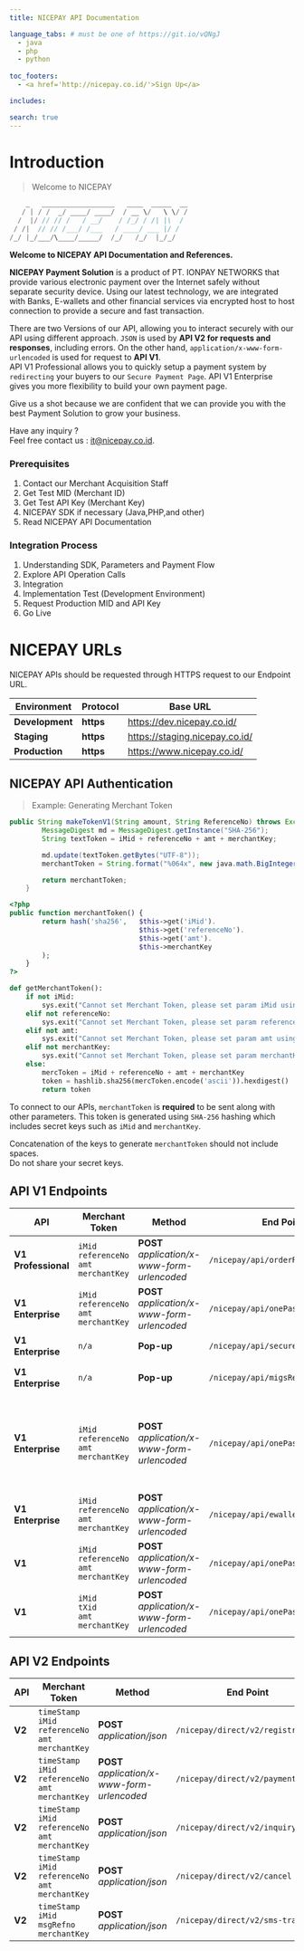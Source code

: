 ```yaml
---
title: NICEPAY API Documentation

language_tabs: # must be one of https://git.io/vQNgJ
  - java
  - php
  - python
  
toc_footers:
  - <a href='http://nicepay.co.id/'>Sign Up</a>

includes:

search: true
---
```

# Introduction

> Welcome to NICEPAY

```java
    _   __________________   ____  _____  __
   / | / /  _/ ____/ ____/  / __ \/   \ \/ /
  /  |/ // // /   / __/    / /_/ / /| |\  / 
 / /|  // // /___/ /___   / ____/ ___ |/ /  
/_/ |_/___/\____/_____/  /_/   /_/  |_/_/   

```

**Welcome to NICEPAY API Documentation and References.**

**NICEPAY Payment Solution** is a product of PT. IONPAY NETWORKS that provide various electronic payment over the Internet safely without separate security device. 
Using our latest technology, we are integrated with Banks, E-wallets and other financial services via encrypted host to host connection to provide a secure and fast transaction.

There are two Versions of our API, allowing you to interact securely with our API using different approach. `JSON` is used by **API V2 for requests and responses**, including errors.
On the other hand, `application/x-www-form-urlencoded` is used for request to **API V1**.<br>
API V1 Professional allows you to quickly setup a payment system by `redirecting` your buyers to our `Secure Payment Page`. 
API V1 Enterprise gives you more flexibility to build your own payment page.

Give us a shot because we are confident that we can provide you with the best Payment Solution to grow your business.

Have any inquiry ?<br>Feel free contact us : [it@nicepay.co.id](mailto:it@nicepay.co.id).

### Prerequisites
<ol type="1">
  <li>Contact our Merchant Acquisition Staff
  <li>Get Test MID (Merchant ID)
  <li>Get Test API Key (Merchant Key)
  <li>NICEPAY SDK if necessary (Java,PHP,and other)
  <li>Read NICEPAY API Documentation
</ol>

### Integration Process
<ol type="1">
  <li>Understanding SDK, Parameters and Payment Flow
  <li>Explore API Operation Calls
  <li>Integration
  <li>Implementation Test (Development Environment)
  <li>Request Production MID and API Key
  <li>Go Live
</ol>

# NICEPAY URLs
NICEPAY APIs should be requested through HTTPS request to our Endpoint URL.

| **Environment** | **Protocol** | Base URL |
| --- | --- | --- |
| **Development** | **https** | https://dev.nicepay.co.id/ |
| **Staging** | **https** | https://staging.nicepay.co.id/ |
| **Production** | **https** | https://www.nicepay.co.id/ |

## NICEPAY API Authentication

> Example: Generating Merchant Token

```java
public String makeTokenV1(String amount, String ReferenceNo) throws Exception {
		MessageDigest md = MessageDigest.getInstance("SHA-256");
		String textToken = iMid + referenceNo + amt + merchantKey;

		md.update(textToken.getBytes("UTF-8"));
		merchantToken = String.format("%064x", new java.math.BigInteger(1, md.digest()));

		return merchantToken;
	}
```

```php
<?php
public function merchantToken() {
        return hash('sha256',   $this->get('iMid').
                                $this->get('referenceNo').
                                $this->get('amt').
                                $this->merchantKey
        );
    }
?>
```

```python
def getMerchantToken():
    if not iMid:
        sys.exit("Cannot set Merchant Token, please set param iMid using NICEPay.iMid = iMid values")
    elif not referenceNo:
        sys.exit("Cannot set Merchant Token, please set param referenceNo using NICEPay.referenceNo = referenceNo values")
    elif not amt:
        sys.exit("Cannot set Merchant Token, please set param amt using NICEPay.amt = amt values")
    elif not merchantKey:
        sys.exit("Cannot set Merchant Token, please set param merchantKey using NICEPay.merchantKey = merchantKey values")
    else:
        mercToken = iMid + referenceNo + amt + merchantKey
        token = hashlib.sha256(mercToken.encode('ascii')).hexdigest()
        return token
```

To connect to our APIs, `merchantToken` is **required** to be sent along with other parameters.
This token is generated using `SHA-256` hashing which includes secret keys such as `iMid` and `merchantKey`.

<aside class="notice">
Concatenation of the keys to generate <code>merchantToken</code> should not include spaces.
</aside>

<aside class="warning">
Do not share your secret keys.
</aside>

## API V1 Endpoints

| **API** | Merchant Token | **Method** | End Point | Description |
| --- | --- | --- | --- | --- |
| **V1**  **Professional** | `iMid`<br>`referenceNo`<br>`amt`<br>`merchantKey` | **POST** *application/x-www-form-urlencoded* | `/nicepay/api/orderRegist.do` | Transaction Registration |
| **V1**  **Enterprise** | `iMid`<br>`referenceNo`<br>`amt`<br>`merchantKey` | **POST** *application/x-www-form-urlencoded* | `/nicepay/api/onePassToken.do` | Request Credit Card Token |
| **V1**  **Enterprise** | `n/a` | **Pop-up** | `/nicepay/api/secureVeRequest.do` | Request 3DS Pages |
| **V1**  **Enterprise** | `n/a` | **Pop-up** | `/nicepay/api/migsRequest.do` | Request MIGS Pages |
| **V1**  **Enterprise** |`iMid`<br>`referenceNo`<br>`amt`<br>`merchantKey` | **POST** *application/x-www-form-urlencoded* | `/nicepay/api/onePass.do` | Transaction Payment (Credit Card) and Registration for other payment methods. |
| **V1**  **Enterprise** | `iMid`<br>`referenceNo`<br>`amt`<br>`merchantKey` | **POST** *application/x-www-form-urlencoded* | `/nicepay/api/ewalletTrans.do` | E-Wallet Trans? |
| **V1** | `iMid`<br>`referenceNo`<br>`amt`<br>`merchantKey` | **POST** *application/x-www-form-urlencoded* | `/nicepay/api/onePassStatus.do` | Status Inquiry |
| **V1** | `iMid`<br>`tXid`<br>`amt`<br>`merchantKey` | **POST** *application/x-www-form-urlencoded* | `/nicepay/api/onePassAllCancel.do` | Cancel Transaction |


## API V2 Endpoints

| **API** | Merchant Token | **Method** | End Point | Description |
| --- | --- | --- | --- | --- |
| **V2** | `timeStamp`<br>`iMid`<br>`referenceNo`<br>`amt`<br>`merchantKey` | **POST** *application/json* | `/nicepay/direct/v2/registration` | Transaction Registration |
| **V2** | `timeStamp`<br>`iMid`<br>`referenceNo`<br>`amt`<br>`merchantKey` | **POST** *application/x-www-form-urlencoded* | `/nicepay/direct/v2/payment` | Transaction Payment |
| **V2** | `timeStamp`<br>`iMid`<br>`referenceNo`<br>`amt`<br>`merchantKey` | **POST** *application/json* | `/nicepay/direct/v2/inquiry` | Transaction Status Inquiry |
| **V2** | `timeStamp`<br>`iMid`<br>`referenceNo`<br>`amt`<br>`merchantKey` | **POST** *application/json* | `/nicepay/direct/v2/cancel` | Transaction Cancel |
| **V2** | `timeStamp`<br>`iMid`<br>`msgRefno`<br>`merchantKey` 			| **POST** *application/json* | `/nicepay/direct/v2/sms-transmit` | SMS Transmit |
